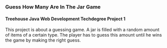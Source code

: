 ### Guess How Many Are In The Jar Game

#### Treehouse Java Web Development Techdegree Project 1

This project is about a guessing game. A jar is filled with a random amount of items of a certain type. The player has to guess this amount until he wins the game by making the right guess.